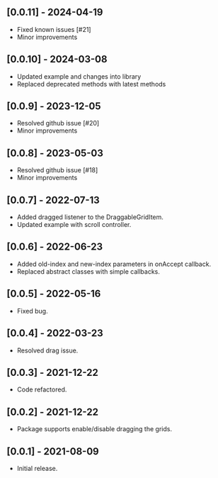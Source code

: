 ## [0.0.11] - 2024-04-19

* Fixed known issues [#21]
* Minor improvements

## [0.0.10] - 2024-03-08

* Updated example and changes into library
* Replaced deprecated methods with latest methods

## [0.0.9] - 2023-12-05

* Resolved github issue [#20]
* Minor improvements

## [0.0.8] - 2023-05-03

* Resolved github issue [#18]
* Minor improvements

## [0.0.7] - 2022-07-13

* Added dragged listener to the DraggableGridItem.
* Updated example with scroll controller.

## [0.0.6] - 2022-06-23

* Added old-index and new-index parameters in onAccept callback.
* Replaced abstract classes with simple callbacks.

## [0.0.5] - 2022-05-16

* Fixed bug.

## [0.0.4] - 2022-03-23

* Resolved drag issue.

## [0.0.3] - 2021-12-22

* Code refactored.

## [0.0.2] - 2021-12-22

* Package supports enable/disable dragging the grids.

## [0.0.1] - 2021-08-09

* Initial release.